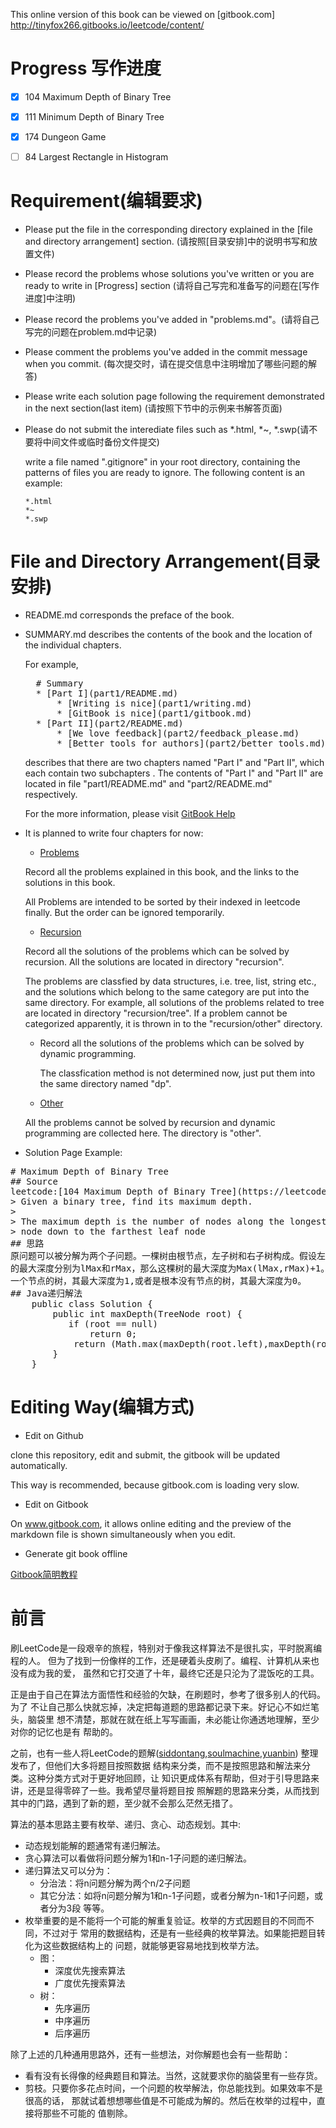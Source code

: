 This online version of this book can be viewed on [gitbook.com] http://tinyfox266.gitbooks.io/leetcode/content/
# Progress 写作进度
- [x] 104 Maximum Depth of Binary Tree
- [x] 111 Minimum Depth of Binary Tree
- [x] 174 Dungeon Game
- [ ] 84  Largest Rectangle in Histogram


# Requirement(编辑要求)
*  Please put the file in the corresponding directory explained in the [file and
   directory arrangement] section. (请按照[目录安排]中的说明书写和放置文件) 
* Please record the problems whose solutions you've written or you are ready to
  write in [Progress] section (请将自己写完和准备写的问题在[写作进度]中注明)
* Please record the problems you've added in
  "problems.md"。(请将自己写完的问题在problem.md中记录)
*  Please comment the problems you've added in the commit message when you
   commit. (每次提交时，请在提交信息中注明增加了哪些问题的解答)
* Please write each solution page following the requirement demonstrated in the
  next section(last item) (请按照下节中的示例来书解答页面)
* Please do not submit the interediate files such as *.html, *~,
    *.swp(请不要将中间文件或临时备份文件提交)
    
  write a file named ".gitignore" in your root directory, containing the
  patterns of files you are ready to ignore. The following content is an example:
  ```
  *.html
  *~
  *.swp
  ``` 
 
# File and Directory Arrangement(目录安排)
* README.md corresponds the preface of the book.
* SUMMARY.md describes the contents of the book and the location of the individual
  chapters.

  For example, 
  <pre>
    # Summary
    * [Part I](part1/README.md)
        * [Writing is nice](part1/writing.md)
        * [GitBook is nice](part1/gitbook.md)
    * [Part II](part2/README.md)
        * [We love feedback](part2/feedback_please.md)
        * [Better tools for authors](part2/better_tools.md)
  </pre>

   describes that there are two chapters named "Part I" and "Part II", which
   each contain two subchapters . The contents of "Part I" and "Part II"
   are located in file "part1/README.md" and "part2/README.md" respectively.

   For the more information, please visit [GitBook Help](http://help.gitbook.com/format/chapters.html) 

* It is planned to write four chapters for now:
    * [Problems](problems.md)

    Record all the problems explained in this book, and the links to the
    solutions in this book.

    All Problems are intended to be sorted by their indexed in leetcode finally.
    But the order can be ignored temporarily.

    * [Recursion](recursion/README.md)

    Record all the solutions of the problems which can be solved by recursion.
    All the solutions are located in directory "recursion".

    The problems are classfied by data structures, i.e. tree, list, string etc.,
    and the solutions which belong to the same category are put into the same
    directory. For example, all solutions of the problems related to tree are
    located in directory "recursion/tree". If a problem cannot be categorized
    apparently, it is thrown in to the "recursion/other" directory.

    * Record all the solutions of the problems which can be solved by dynamic
      programming.

      The classfication method is not determined now, just put them into the
      same directory named "dp".

    * [Other](other/README.md)

    All the problems cannot be solved  by recursion and dynamic programming are
    collected here. The directory is "other".
* Solution Page Example: 
<pre>
# Maximum Depth of Binary Tree
## Source 
leetcode:[104 Maximum Depth of Binary Tree](https://leetcode.com/problems/maximum-depth-of-binary-tree/)
> Given a binary tree, find its maximum depth.
> 
> The maximum depth is the number of nodes along the longest path from the root
> node down to the farthest leaf node
## 思路
原问题可以被分解为两个子问题。一棵树由根节点，左子树和右子树构成。假设左子树和右子树
的最大深度分别为lMax和rMax，那么这棵树的最大深度为Max(lMax,rMax)+1。最小的子问题为只有
一个节点的树，其最大深度为1,或者是根本没有节点的树，其最大深度为0。
## Java递归解法
    public class Solution {
        public int maxDepth(TreeNode root) {
           if (root == null)
               return 0;
            return (Math.max(maxDepth(root.left),maxDepth(root.right)) + 1);
        }
    }
</pre>

# Editing Way(编辑方式)
* Edit on Github

clone this repository, edit and submit, the gitbook will be updated
automatically.

This way is recommended, because gitbook.com is loading very slow.

* Edit on Gitbook

On www.gitbook.com, it allows online editing and the preview of the markdown
file is shown simultaneously when you edit.

* Generate git book offline

[Gitbook简明教程](http://www.colobu.com/2014/10/09/gitbook-quickstart/)


# 前言
刷LeetCode是一段艰辛的旅程，特别对于像我这样算法不是很扎实，平时脱离编程的人。
但为了找到一份像样的工作，还是硬着头皮刷了。编程、计算机从来也没有成为我的爱，
虽然和它打交道了十年，最终它还是只沦为了混饭吃的工具。

正是由于自己在算法方面悟性和经验的欠缺，在刷题时，参考了很多别人的代码。为了
不让自己那么快就忘掉，决定把每道题的思路都记录下来。好记心不如烂笔头，脑袋里
想不清楚，那就在就在纸上写写画画，未必能让你通透地理解，至少对你的记忆也是有
帮助的。

之前，也有一些人将LeetCode的题解([siddontang][1],[soulmachine][2],[yuanbin][3])
整理发布了，但他们大多将题目按照数据
结构来分类，而不是按照思路和解法来分类。这种分类方式对于更好地回顾，让
知识更成体系有帮助，但对于引导思路来讲，还是显得零碎了一些。我希望尽量将题目按
照解题的思路来分类，从而找到其中的门路，遇到了新的题，至少就不会那么茫然无措了。

算法的基本思路主要有枚举、递归、贪心、动态规划。其中:
* 动态规划能解的题通常有递归解法。
* 贪心算法可以看做将问题分解为1和n-1子问题的递归解法。
* 递归算法又可以分为：
    * 分治法：将n问题分解为两个n/2子问题 
    * 其它分法：如将n问题分解为1和n-1子问题，或者分解为n-1和1子问题，或者分为3段
      等等。
* 枚举重要的是不能将一个可能的解重复验证。枚举的方式因题目的不同而不同，不过对于
    常用的数据结构，还是有一些经典的枚举算法。如果能把题目转化为这些数据结构上的
    问题，就能够更容易地找到枚举方法。
    * 图：
        * 深度优先搜索算法
        * 广度优先搜索算法
    * 树：
        * 先序遍历
        * 中序遍历
        * 后序遍历

除了上述的几种通用思路外，还有一些想法，对你解题也会有一些帮助：
* 看有没有长得像的经典题目和算法。当然，这就要求你的脑袋里有一些存货。
* 剪枝。只要你多花点时间，一个问题的枚举解法，你总能找到。如果效率不是很高的话，
    那就试着想想哪些值是不可能成为解的。然后在枚举的过程中，直接将那些不可能的
    值剔除。





[1]: https://www.gitbook.com/book/siddontang/leetcode-solution/details
[2]: https://github.com/soulmachine/leetcode 
[3]: http://algorithm.yuanbin.me/
